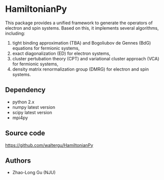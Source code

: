 # HamiltonianPy
This package provides a unified framework to generate the operators of electron and spin systems.
Based on this, it implements several algorithms, including:
1) tight binding approximation (TBA) and Bogoliubov de Gennes (BdG) equations for fermionic systems,
2) exact diagonalization (ED) for electron systems,
3) cluster pertubation theory (CPT) and variational cluster approach (VCA) for fermionic systems,
4) density matrix renormalization group (DMRG) for electron and spin systems.

Dependency
---------------------------------------------------------------------------------------------------
* python 2.x
* numpy latest version
* scipy latest version
* mpi4py

Source code
---------------------------------------------------------------------------------------------------
https://github.com/waltergu/HamiltonianPy

Authors
---------------------------------------------------------------------------------------------------
* Zhao-Long Gu (NJU)
